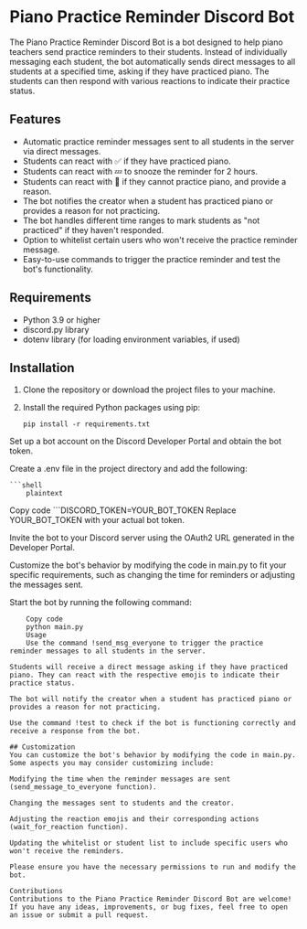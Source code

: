 # Piano Practice Reminder Discord Bot

The Piano Practice Reminder Discord Bot is a bot designed to help piano teachers send practice reminders to their students. Instead of individually messaging each student, the bot automatically sends direct messages to all students at a specified time, asking if they have practiced piano. The students can then respond with various reactions to indicate their practice status.

## Features

- Automatic practice reminder messages sent to all students in the server via direct messages.
- Students can react with ✅ if they have practiced piano.
- Students can react with 💤 to snooze the reminder for 2 hours.
- Students can react with 🚫 if they cannot practice piano, and provide a reason.
- The bot notifies the creator when a student has practiced piano or provides a reason for not practicing.
- The bot handles different time ranges to mark students as "not practiced" if they haven't responded.
- Option to whitelist certain users who won't receive the practice reminder message.
- Easy-to-use commands to trigger the practice reminder and test the bot's functionality.

## Requirements

- Python 3.9 or higher
- discord.py library
- dotenv library (for loading environment variables, if used)

## Installation

1. Clone the repository or download the project files to your machine.

2. Install the required Python packages using pip:

   ```shell
   pip install -r requirements.txt
Set up a bot account on the Discord Developer Portal and obtain the bot token.

Create a .env file in the project directory and add the following:

    ```shell
        plaintext
Copy code
    ```DISCORD_TOKEN=YOUR_BOT_TOKEN
Replace YOUR_BOT_TOKEN with your actual bot token.

Invite the bot to your Discord server using the OAuth2 URL generated in the Developer Portal.

Customize the bot's behavior by modifying the code in main.py to fit your specific requirements, such as changing the time for reminders or adjusting the messages sent.

Start the bot by running the following command:

```shell
    Copy code
    python main.py
    Usage
    Use the command !send_msg_everyone to trigger the practice reminder messages to all students in the server.

Students will receive a direct message asking if they have practiced piano. They can react with the respective emojis to indicate their practice status.

The bot will notify the creator when a student has practiced piano or provides a reason for not practicing.

Use the command !test to check if the bot is functioning correctly and receive a response from the bot.

## Customization
You can customize the bot's behavior by modifying the code in main.py. Some aspects you may consider customizing include:

Modifying the time when the reminder messages are sent (send_message_to_everyone function).

Changing the messages sent to students and the creator.

Adjusting the reaction emojis and their corresponding actions (wait_for_reaction function).

Updating the whitelist or student list to include specific users who won't receive the reminders.

Please ensure you have the necessary permissions to run and modify the bot.

Contributions
Contributions to the Piano Practice Reminder Discord Bot are welcome! If you have any ideas, improvements, or bug fixes, feel free to open an issue or submit a pull request.